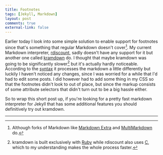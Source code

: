 ```yaml
---
title: Footnotes
tags: [Jekyll, Markdown]
layout: post
comments: true
external-link: false
---
```


Earlier today I look into some simple solution to enable support for footnotes since that's something that regular Markdown doesn't cover[^20121109-1]. My current Markdown interpreter, [rdiscount](https://github.com/rtomayko/rdiscount "rdiscount"), sadly doesn't have any support for it but another one called [kramdown](http://kramdown.rubyforge.org/ "kramdown") do. I thought that maybe kramdown was going to be significantly slower[^20121109-2] but it's actually hardly noticeable. According to the [syntax](http://kramdown.rubyforge.org/syntax.html "kramdown syntax") it processes the markdown a little differently but luckily I haven't noticed any changes, since I was worried for a while that I'd had to edit some posts. I did however had to add some thing in my CSS so that the footnotes didn't look to out of place, but since the markup consists of some attribute selectors that didn't turn out to be a big hassle either.

So to wrap this short post up, if you're looking for a pretty fast markdown interpreter for Jekyll that has some additional features you should definitively try out kramdown.

***

[^20121109-1]: Although forks of Markdown like [Markdown Extra](http://michelf.ca/projects/php-markdown/extra/ "Markdown Extra") and [MultiMarkdown](http://fletcherpenney.net/multimarkdown/ "MultiMarkdown") do.
[^20121109-2]: kramdown is built exclusively with [Ruby](http://en.wikipedia.org/wiki/Ruby_(programming_language) "Ruby (Programming Language)") while rdiscount also uses [C](http://en.wikipedia.org/wiki/C_(programming_language) "C (Programming Language)"), which to my understanding makes the whole process faster.